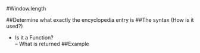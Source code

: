 #Window.length

##Determine what exactly the encyclopedia entry is
##The syntax (How is it used?)
- Is it a Function?  
– What is returned
##Example
